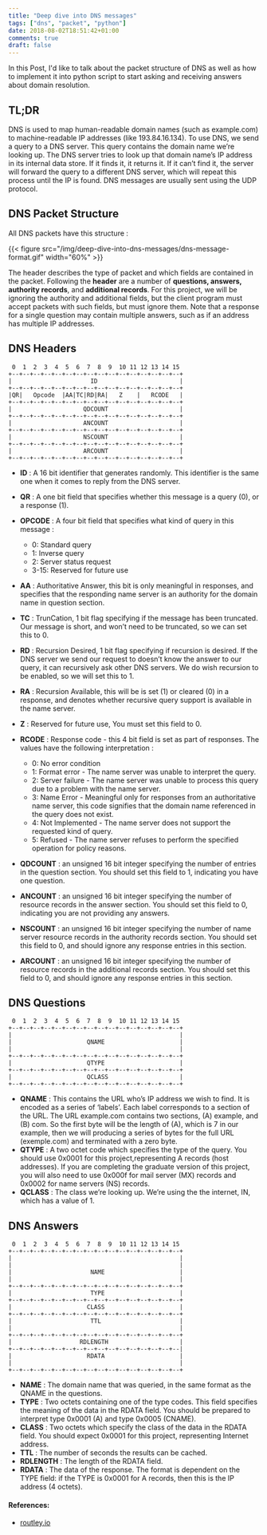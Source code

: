 ```yaml
---
title: "Deep dive into DNS messages"
tags: ["dns", "packet", "python"]
date: 2018-08-02T18:51:42+01:00
comments: true
draft: false
---
```


In this Post, I'd like to talk about the packet structure of DNS as well as how to implement it into python script to start asking and receiving answers about domain resolution.

## TL;DR

DNS is used to map human-readable domain names (such as example.com) to machine-readable IP addresses (like 193.84.16.134). To use DNS, we send a query to a DNS server. This query contains the domain name we’re looking up. The DNS server tries to look up that domain name’s IP address in its internal data store. If it finds it, it returns it. If it can’t find it, the server will forward the query to a different DNS server, which will repeat this process until the IP is found. DNS messages are usually sent using the UDP protocol.

## DNS Packet Structure

All DNS packets have this structure :

{{< figure src="/img/deep-dive-into-dns-messages/dns-message-format.gif" width="60%" >}}

The header describes the type of packet and which fields are contained in the packet. Following the **header** are a number of **questions, answers, authority records**, and **additional records**.
For this project, we will be ignoring the authority and additional fields, but the client program must accept packets with such fields, but must ignore them.
Note that a response for a single question may contain multiple answers, such as if an address has multiple IP addresses.

## DNS Headers

```plaintext
 0  1  2  3  4  5  6  7  8  9  10 11 12 13 14 15
+--+--+--+--+--+--+--+--+--+--+--+--+--+--+--+--+
|                      ID                       |
+--+--+--+--+--+--+--+--+--+--+--+--+--+--+--+--+
|QR|   Opcode  |AA|TC|RD|RA|   Z    |   RCODE   |
+--+--+--+--+--+--+--+--+--+--+--+--+--+--+--+--+
|                    QDCOUNT                    |
+--+--+--+--+--+--+--+--+--+--+--+--+--+--+--+--+
|                    ANCOUNT                    |
+--+--+--+--+--+--+--+--+--+--+--+--+--+--+--+--+
|                    NSCOUNT                    |
+--+--+--+--+--+--+--+--+--+--+--+--+--+--+--+--+
|                    ARCOUNT                    |
+--+--+--+--+--+--+--+--+--+--+--+--+--+--+--+--+
```
- **ID** : A 16 bit identifier that generates randomly.  This identifier is the same one when it comes to reply from the DNS server.
- **QR** : A one bit field that specifies whether this message is a query (0), or a response (1).
- **OPCODE** : A four bit field that specifies what kind of query in this message :

    * 0: Standard query
    * 1: Inverse query
    * 2: Server status request
    * 3-15: Reserved for future use

- **AA** : Authoritative Answer, this bit is only meaningful in responses, and specifies that the responding name server is an authority for the domain name in question section.
- **TC** : TrunCation, 1 bit flag specifying if the message has been truncated. Our message is short, and won’t need to be truncated, so we can set this to 0.
- **RD** : Recursion Desired, 1 bit flag specifying if recursion is desired. If the DNS server we send our request to doesn’t know the answer to our query, it can recursively ask other DNS servers. We do wish recursion to be enabled, so we will set this to 1.
- **RA** : Recursion Available, this will be is set (1) or cleared (0) in a response, and denotes whether recursive query support is available in the name server.
- **Z** : Reserved for future use, You must set this field to 0.
- **RCODE** : Response code - this 4 bit field is set as part of responses.  The values have the following interpretation :

    * 0: No error condition
    * 1: Format error - The name server was unable to interpret the query.
    * 2: Server failure - The name server was unable to process this query due to a problem with the name server.
    * 3: Name Error - Meaningful only for responses from an authoritative name server, this code signifies that the domain name referenced in the query does not exist.
    * 4: Not Implemented - The name server does not support the requested kind of query.
    * 5: Refused - The name server refuses to perform the specified operation for policy reasons.

- **QDCOUNT** : an unsigned 16 bit integer specifying the number of entries in the question section. You should set this field to 1, indicating you have one question.
- **ANCOUNT** : an  unsigned  16  bit  integer  specifying  the  number  of  resource  records  in  the  answer section. You should set this field to 0, indicating you are not providing any answers.
- **NSCOUNT** : an unsigned 16 bit integer specifying the number of name server resource records in the authority records section. You should set this field to 0, and should ignore any response entries in this section.
- **ARCOUNT** : an unsigned 16 bit integer specifying the number of resource records in the additional records section. You should set this field to 0,  and should ignore any response entries in this section.

## DNS Questions

```plaintext
 0  1  2  3  4  5  6  7  8  9  10 11 12 13 14 15
+--+--+--+--+--+--+--+--+--+--+--+--+--+--+--+--+
|                                               |
|                     QNAME                     |
|                                               |
+--+--+--+--+--+--+--+--+--+--+--+--+--+--+--+--+
|                     QTYPE                     |
+--+--+--+--+--+--+--+--+--+--+--+--+--+--+--+--+
|                     QCLASS                    |
+--+--+--+--+--+--+--+--+--+--+--+--+--+--+--+--+
```
- **QNAME** : This contains the URL who’s IP address we wish to find. It is encoded as a series of ‘labels’. Each label corresponds to a section of the URL. The URL example.com contains two sections, (A) example, and (B) com. So the first byte will be the length of (A), which is 7 in our example, then we will producing a series of bytes for the full URL (exemple.com) and terminated with a zero byte.
- **QTYPE** : A two octet code which specifies the type of the query. You should use 0x0001 for this project,representing A records (host addresses). If you are completing the graduate version of this project, you will also need to use 0x000f for mail server (MX) records and 0x0002 for name servers (NS) records.
- **QCLASS** : The class we’re looking up. We’re using the the internet, IN, which has a value of 1.

## DNS Answers

```plaintext
 0  1  2  3  4  5  6  7  8  9  10 11 12 13 14 15
+--+--+--+--+--+--+--+--+--+--+--+--+--+--+--+--+
|                                               |
|                                               |
|                      NAME                     |
|                                               |
+--+--+--+--+--+--+--+--+--+--+--+--+--+--+--+--+
|                      TYPE                     |
+--+--+--+--+--+--+--+--+--+--+--+--+--+--+--+--+
|                     CLASS                     |
+--+--+--+--+--+--+--+--+--+--+--+--+--+--+--+--+
|                      TTL                      |
|                                               |
+--+--+--+--+--+--+--+--+--+--+--+--+--+--+--+--+
|                   RDLENGTH                    |
+--+--+--+--+--+--+--+--+--+--+--+--+--+--+--+--|
|                     RDATA                     |
|                                               |
+--+--+--+--+--+--+--+--+--+--+--+--+--+--+--+--+
```
- **NAME** : The domain name that was queried, in the same format as the QNAME in the questions.
- **TYPE** : Two octets containing one of the type codes.  This field specifies the meaning of the data in the RDATA field. You should be prepared to interpret type 0x0001 (A) and type 0x0005 (CNAME).
- **CLASS** : Two octets which specify the class of the data in the RDATA field. You should expect 0x0001 for this project, representing Internet address.
- **TTL** : The number of seconds the results can be cached.
- **RDLENGTH** : The length of the RDATA field.
- **RDATA** : The data of the response. The format is dependent on the TYPE field: if the TYPE is 0x0001 for A records, then this is the IP address (4 octets).

#### References:
* [routley.io](https://routley.io/tech/2017/12/28/hand-writing-dns-messages.html)
